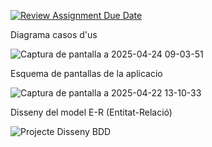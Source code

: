 [![Review Assignment Due Date](https://classroom.github.com/assets/deadline-readme-button-22041afd0340ce965d47ae6ef1cefeee28c7c493a6346c4f15d667ab976d596c.svg)](https://classroom.github.com/a/Oi3CGk0x)

Diagrama casos d'us

![Captura de pantalla a 2025-04-24 09-03-51](https://github.com/user-attachments/assets/6a05a830-77f0-4f1f-9a40-98b518543efd)

Esquema de pantallas de la aplicacio

![Captura de pantalla a 2025-04-22 13-10-33](https://github.com/user-attachments/assets/15453532-6c7b-4681-848c-7d6b1e5d4fb3)

Disseny del model E-R (Entitat-Relació)

![Projecte Disseny BDD](https://github.com/user-attachments/assets/a724f870-0c0b-45ea-9d01-6d0dd6c3d3a9)

